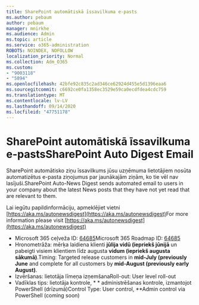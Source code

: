```yaml
---
title: SharePoint automātiskā īssavilkuma e-pasts
ms.author: pebaum
author: pebaum
manager: mnirkhe
ms.audience: Admin
ms.topic: article
ms.service: o365-administration
ROBOTS: NOINDEX, NOFOLLOW
localization_priority: Normal
ms.collection: Adm_O365
ms.custom:
- "9003118"
- "5894"
ms.openlocfilehash: 42bfe92c835c2ad346ce62924d455e5d1396eaa6
ms.sourcegitcommit: c6692ce0fa1358ec3529e59ca0ecdfdea4cdc759
ms.translationtype: MT
ms.contentlocale: lv-LV
ms.lasthandoff: 09/14/2020
ms.locfileid: "47751178"
---
```

# <a name="sharepoint-auto-digest-email"></a><span data-ttu-id="1fd00-102">SharePoint automātiskā īssavilkuma e-pasts</span><span class="sxs-lookup"><span data-stu-id="1fd00-102">SharePoint Auto Digest Email</span></span>

<span data-ttu-id="1fd00-103">SharePoint automātisko ziņu īssavilkums jūsu uzņēmuma lietotājiem nosūta automatizētus e-pasta ziņojumus par jaunākajām ziņām, ko tie vēl nav lasījuši.</span><span class="sxs-lookup"><span data-stu-id="1fd00-103">SharePoint Auto-News Digest sends automated email to users in your company about the latest News posts that they have not yet read that are relevant to them.</span></span>

<span data-ttu-id="1fd00-104">Lai iegūtu papildinformāciju, apmeklējiet vietni [https://aka.ms/autonewsdigest](https://aka.ms/autonewsdigest)</span><span class="sxs-lookup"><span data-stu-id="1fd00-104">For more information please visit [https://aka.ms/autonewsdigest](https://aka.ms/autonewsdigest)</span></span>

- <span data-ttu-id="1fd00-105">Microsoft 365 ceļveža ID:  [64685](https://www.microsoft.com/microsoft-365/roadmap?filters=&featureid=64685)</span><span class="sxs-lookup"><span data-stu-id="1fd00-105">Microsoft 365 Roadmap ID:  [64685](https://www.microsoft.com/microsoft-365/roadmap?filters=&featureid=64685)</span></span>
- <span data-ttu-id="1fd00-106">Hronometrāža: mērķa laidiena klienti  **jūlija vidū (iepriekš jūnijā**  un pabeigti visiem klientiem līdz augusta  **vidum (iepriekš augusta sākumā)**.</span><span class="sxs-lookup"><span data-stu-id="1fd00-106">Timing: Targeted release customers in  **mid-July (previously June**  and complete for all customers by  **mid-August (previously early August)**.</span></span>
- <span data-ttu-id="1fd00-107">Izvēršanas: lietotāja līmeņa izņemšana</span><span class="sxs-lookup"><span data-stu-id="1fd00-107">Roll-out: User level roll-out</span></span>
- <span data-ttu-id="1fd00-108">Vadīklas tips: lietotāja kontrole, \* \* administrēšanas kontrole, izmantojot PowerShell (drīzumā)</span><span class="sxs-lookup"><span data-stu-id="1fd00-108">Control Type: User control,  \*\*Admin control via PowerShell (coming soon)</span></span>
